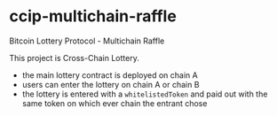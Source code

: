# ccip-multichain-raffle

Bitcoin Lottery Protocol - Multichain Raffle

This project is Cross-Chain Lottery.

- the main lottery contract is deployed on chain A
- users can enter the lottery on chain A or chain B
- the lottery is entered with a `whitelistedToken` and paid out with the same token on which ever chain the entrant chose
